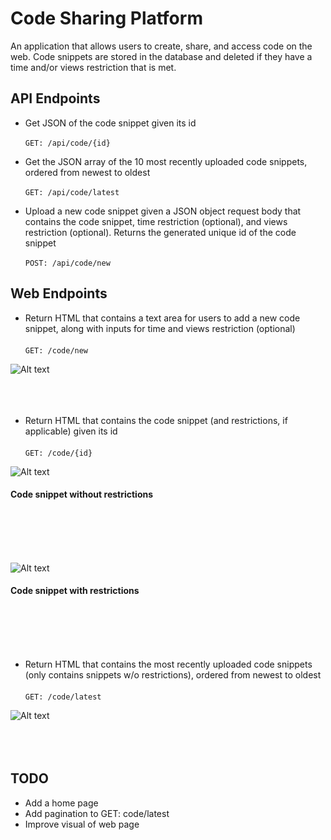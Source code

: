 # Code Sharing Platform

An application that allows users to create, share, and access code on the web. Code snippets are stored in the database and deleted if they have a time and/or views restriction that is met.

## API Endpoints
* Get JSON of the code snippet given its id
\
\
```GET: /api/code/{id}```

* Get the JSON array of the 10 most recently uploaded code snippets, ordered from newest to oldest
\
\
```GET: /api/code/latest```

* Upload a new code snippet given a JSON object request body that contains the code snippet, time restriction (optional), and views restriction (optional).
Returns the generated unique id of the code snippet
\
\
```POST: /api/code/new```


## Web Endpoints
* Return HTML that contains a text area for users to add a new code snippet, along with inputs for time and views restriction (optional)
\
\
```GET: /code/new```

![Alt text](images/create.png?raw=true "Create code")
<br></br><br></br>

* Return HTML that contains the code snippet (and restrictions, if applicable) given its id
\
\
```GET: /code/{id}```

![Alt text](images/get.png?raw=true "Code snippet w/o restrictions")
#### Code snippet without restrictions
<br></br><br></br>


![Alt text](images/get_with_restrictions.png?raw=true "Code snippet with restrictions")
#### Code snippet with restrictions
<br></br><br></br>

* Return HTML that contains the most recently uploaded code snippets (only contains snippets w/o restrictions), ordered from newest to oldest
\
\
```GET: /code/latest```

![Alt text](images/latest.png?raw=true "Latest code snippets")
<br></br><br></br>


## TODO

* Add a home page
* Add pagination to GET: code/latest
* Improve visual of web page
